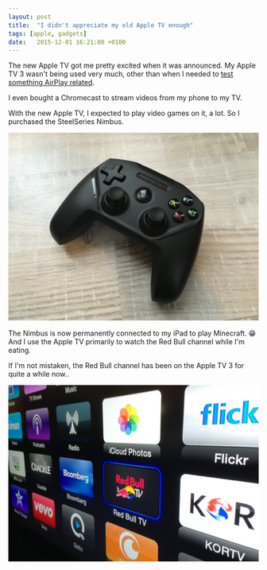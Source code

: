 ```yaml
---
layout: post
title:  "I didn't appreciate my old Apple TV enough"
tags: [apple, gadgets]
date:   2015-12-01 16:21:00 +0100
---
```


The new Apple TV got me pretty excited when it was announced. My Apple TV 3 wasn't being used very much, other than when I needed to [test something AirPlay related](http://www.dangercove.com/porthole).

I even bought a Chromecast to stream videos from my phone to my TV.

With the new Apple TV, I expected to play video games on it, a lot. So I purchased the SteelSeries Nimbus.

![SteelSeries Nimbus](/assets/blog/IMG_1694.jpg)

The Nimbus is now permanently connected to my iPad to play Minecraft. 😁
And I use the Apple TV primarily to watch the Red Bull channel while I'm eating.

If I'm not mistaken, the Red Bull channel has been on the Apple TV 3 for quite a while now..

![Red Bull channel on the old Apple TV](/assets/blog/screen-shot-2014-01-28-at-10-49-51-am.png)
